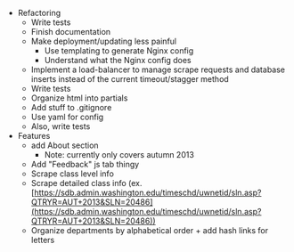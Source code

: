 - Refactoring
    - Write tests
    - Finish documentation
    - Make deployment/updating less painful
        - Use templating to generate Nginx config
        - Understand what the Nginx config does
    - Implement a load-balancer to manage scrape requests and database inserts instead of the current timeout/stagger method
    - Write tests
    - Organize html into partials
    - Add stuff to .gitignore
    - Use yaml for config
    - Also, write tests
- Features
    - add About section
        - Note: currently only covers autumn 2013
    - Add "Feedback" js tab thingy
    - Scrape class level info
    - Scrape detailed class info (ex. [https://sdb.admin.washington.edu/timeschd/uwnetid/sln.asp?QTRYR=AUT+2013&SLN=20486](https://sdb.admin.washington.edu/timeschd/uwnetid/sln.asp?QTRYR=AUT+2013&SLN=20486))
    - Organize departments by alphabetical order + add hash links for letters